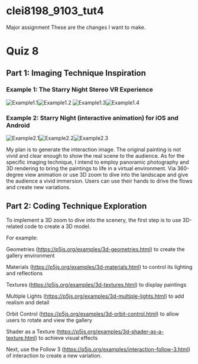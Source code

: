 # clei8198_9103_tut4

Major assignment
These are the changes I want to make.

# Quiz 8
## Part 1: Imaging Technique Inspiration
### Example 1: The Starry Night Stereo VR Experience
![Example1.1](assets/Example1.1.png)![Example1.2](assets/Example1.2.png) 
![Example1.3](assets/Example1.3.png)![Example1.4](assets/Example1.4.png)
### Example 2: Starry Night (interactive animation) for iOS and Android
![Example2.1](assets/Example2.1.png "title-1")![Example2.2](assets/Example2.2.png "title-2")![Example2.3](assets/Example2.3.png "title-3")

My plan is to generate the interaction image. The original painting is not vivid and clear enough to show the real scene to the audience. As for the specific imaging technique, I intend to employ panoramic photography and 3D rendering to bring the paintings to life in a virtual environment. Via 360-degree view animation or use 3D zoom to dive into the landscape and give the audience a vivid immersion. Users can use their hands to drive the flows and create new variations.
## Part 2: Coding Technique Exploration
To implement a 3D zoom to dive into the scenery, the first step is to use 3D-related code to create a 3D model. 

For example:

Geometries (https://p5js.org/examples/3d-geometries.html) to create the gallery environment

Materials (https://p5js.org/examples/3d-materials.html) to control its lighting and reflections

Textures (https://p5js.org/examples/3d-textures.html) to display paintings

Multiple Lights (https://p5js.org/examples/3d-multiple-lights.html) to add realism and detail

Orbit Control (https://p5js.org/examples/3d-orbit-control.html) to allow users to rotate and view the gallery

Shader as a Texture (https://p5js.org/examples/3d-shader-as-a-texture.html) to achieve visual effects

Next, use the Follow 3 (https://p5js.org/examples/interaction-follow-3.html) of interaction to create a new variation.
